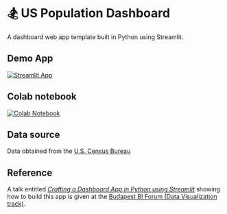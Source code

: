 # 🏂 US Population Dashboard

A dashboard web app template built in Python using Streamlit.

## Demo App

[![Streamlit App](https://static.streamlit.io/badges/streamlit_badge_black_white.svg)](https://dashboard3.streamlit.app/)

## Colab notebook
[![Colab Notebook](https://colab.research.google.com/assets/colab-badge.svg)](https://github.com/dataprofessor/dashboard-v3/blob/master/US_Population.ipynb)

## Data source
Data obtained from the [U.S. Census Bureau](https://www.census.gov/data/datasets/time-series/demo/popest/2010s-state-total.html)

## Reference
A talk entitled [_Crafting a Dashboard App in Python using Streamlit_](https://budapestbi.hu/2023/hu/program/speakers/chanin-nantasenamat/) showing how to build this app is given at the [Budapest BI Forum (Data Visualization track)](https://budapestbi.hu/2023/hu/en/program-data-visualization-track/).
